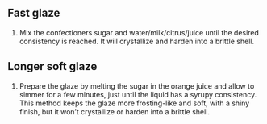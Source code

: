 ## Fast glaze

1. Mix the confectioners sugar and water/milk/citrus/juice until the desired consistency is reached. It will crystallize and harden into a brittle shell.

## Longer soft glaze
1. Prepare the glaze by melting the sugar in the orange juice and allow to simmer for a few minutes, just until the liquid has a syrupy consistency. This method keeps the glaze more frosting-like and soft, with a shiny finish, but it won’t crystallize or harden into a brittle shell. 